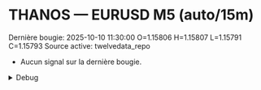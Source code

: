 # THANOS — EURUSD M5 (auto/15m)
Dernière bougie: 2025-10-10 11:30:00  O=1.15806  H=1.15807  L=1.15791  C=1.15793
Source active: twelvedata_repo

- Aucun signal sur la dernière bougie.

<details><summary>Debug</summary>

- TD_API_KEY manquant.

</details>